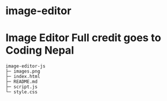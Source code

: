 # image-editor

<h1> Image Editor Full credit goes to Coding Nepal </h1>

```
image-editor-js
├─ images.png
├─ index.html
├─ README.md
├─ script.js
└─ style.css

```

